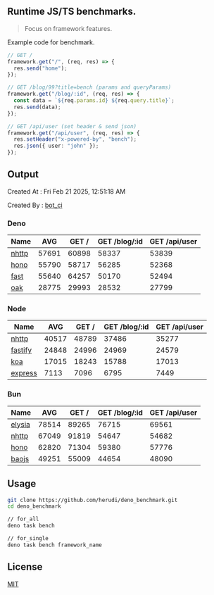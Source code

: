 ## Runtime JS/TS benchmarks.

> Focus on framework features.

Example code for benchmark.
```ts
// GET /
framework.get("/", (req, res) => {
  res.send("home");
});

// GET /blog/99?title=bench (params and queryParams)
framework.get("/blog/:id", (req, res) => {
  const data = `${req.params.id} ${req.query.title}`;
  res.send(data);
});

// GET /api/user (set header & send json)
framework.get("/api/user", (req, res) => {
  res.setHeader("x-powered-by", "bench");
  res.json({ user: "john" });
});
```

## Output
Created At : Fri Feb 21 2025, 12:51:18 AM

Created By : [bot_ci](https://github.com/herudi/deno_benchmarks/commits?author=github-actions%5Bbot%5D)


### Deno
|Name|AVG|GET /|GET /blog/:id|GET /api/user|
|----|----|----|----|----|
|[nhttp](https://github.com/nhttp/nhttp)|57691|60898|58337|53839|
|[hono](https://github.com/honojs/hono)|55790|58717|56285|52368|
|[fast](https://github.com/danteissaias/fast)|55640|64257|50170|52494|
|[oak](https://github.com/oakserver/oak)|28775|29993|28532|27799|
  


### Node
|Name|AVG|GET /|GET /blog/:id|GET /api/user|
|----|----|----|----|----|
|[nhttp](https://github.com/nhttp/nhttp)|40517|48789|37486|35277|
|[fastify](https://github.com/fastify/fastify)|24848|24996|24969|24579|
|[koa](https://github.com/koajs/koa)|17015|18243|15788|17013|
|[express](https://github.com/expressjs/express)|7113|7096|6795|7449|
  


### Bun
|Name|AVG|GET /|GET /blog/:id|GET /api/user|
|----|----|----|----|----|
|[elysia](https://github.com/elysiajs/elysia)|78514|89265|76715|69561|
|[nhttp](https://github.com/nhttp/nhttp)|67049|91819|54647|54682|
|[hono](https://github.com/honojs/hono)|62820|71304|59380|57776|
|[baojs](https://github.com/mattreid1/baojs)|49251|55009|44654|48090|
  



## Usage

```bash
git clone https://github.com/herudi/deno_benchmark.git
cd deno_benchmark

// for_all
deno task bench

// for_single
deno task bench framework_name
```

## License

[MIT](LICENSE)

